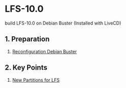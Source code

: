 # LFS-10.0
build LFS-10.0 on Debian Buster (Installed with LiveCD)

## 1. Preparation
1. [Reconfiguration Debian Buster](./notes/01-configuration.md)

## 2. Key Points
1. [New Partitions for LFS](./notes/02-partitions.md)
